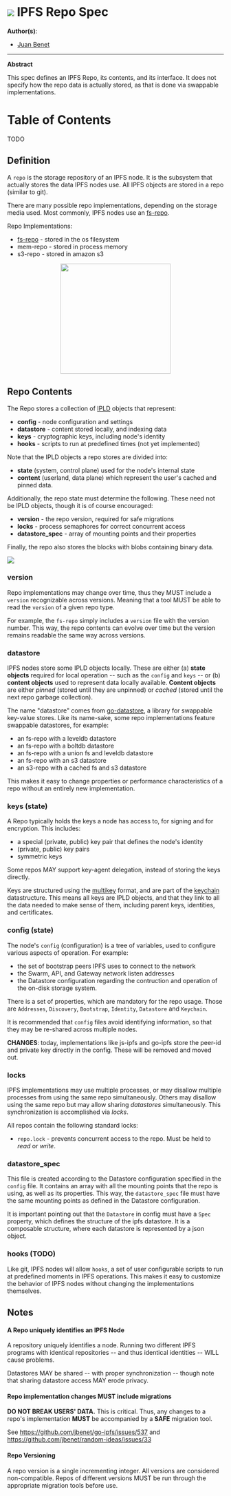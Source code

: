 # ![](https://img.shields.io/badge/status-wip-orange.svg?style=flat-square) IPFS Repo Spec

**Author(s)**:
- [Juan Benet](github.com/jbenet)

* * *

**Abstract**

This spec defines an IPFS Repo, its contents, and its interface. It does not specify how the repo data is actually stored, as that is done via swappable implementations.

# Table of Contents

TODO

## Definition

A `repo` is the storage repository of an IPFS node. It is the subsystem that
actually stores the data IPFS nodes use. All IPFS objects are stored
in a repo (similar to git).

There are many possible repo implementations, depending on the storage media
used. Most commonly, IPFS nodes use an [fs-repo](fs-repo).

Repo Implementations:
- [fs-repo](fs-repo) - stored in the os filesystem
- mem-repo - stored in process memory
- s3-repo - stored in amazon s3

<center>
  <img src="ipfs-repo.png" width="256" />
</center>

## Repo Contents

The Repo stores a collection of [IPLD](../merkledag/ipld.md) objects that represent:

- **config** - node configuration and settings
- **datastore** - content stored locally, and indexing data
- **keys** - cryptographic keys, including node's identity
- **hooks** - scripts to run at predefined times (not yet implemented)

Note that the IPLD objects a repo stores are divided into:
- **state** (system, control plane) used for the node's internal state
- **content** (userland, data plane) which represent the user's cached and pinned data.

Additionally, the repo state must determine the following. These need not be IPLD objects, though it is of course encouraged:

- **version** - the repo version, required for safe migrations
- **locks** - process semaphores for correct concurrent access
- **datastore_spec** - array of mounting points and their properties

Finally, the repo also stores the blocks with blobs containing binary data.

![](ipfs-repo-contents.png?)

### version

Repo implementations may change over time, thus they MUST include a `version` recognizable across versions. Meaning that a tool MUST be able to read the `version` of a given repo type.

For example, the `fs-repo` simply includes a `version` file with the version number. This way, the repo contents can evolve over time but the version remains readable the same way across versions.

### datastore

IPFS nodes store some IPLD objects locally. These are either (a) **state objects** required for local operation -- such as the `config` and `keys` -- or (b) **content objects** used to represent data locally available. **Content objects** are either _pinned_ (stored until they are unpinned) or _cached_ (stored until the next repo garbage collection).

The name "datastore" comes from [go-datastore](https://github.com/jbenet/go-datastore), a library for swappable key-value stores. Like its name-sake, some repo implementations feature swappable datastores, for example:
- an fs-repo with a leveldb datastore
- an fs-repo with a boltdb datastore
- an fs-repo with a union fs and leveldb datastore
- an fs-repo with an s3 datastore
- an s3-repo with a cached fs and s3 datastore

This makes it easy to change properties or performance characteristics of a repo without an entirely new implementation.

### keys (state)

A Repo typically holds the keys a node has access to, for signing and for encryption. This includes:

- a special (private, public) key pair that defines the node's identity
- (private, public) key pairs
- symmetric keys

Some repos MAY support key-agent delegation, instead of storing the keys directly.

Keys are structured using the [multikey](https://github.com/jbenet/multikey) format, and are part of the [keychain](../keychain) datastructure. This means all keys are IPLD objects, and that they link to all the data needed to make sense of them, including parent keys, identities, and certificates.

### config (state)

The node's `config` (configuration) is a tree of variables, used to configure various aspects of operation. For example:
- the set of bootstrap peers IPFS uses to connect to the network
- the Swarm, API, and Gateway network listen addresses
- the Datastore configuration regarding the contruction and operation of the on-disk storage system.

There is a set of properties, which are mandatory for the repo usage. Those are `Addresses`, `Discovery`, `Bootstrap`, `Identity`, `Datastore` and `Keychain`.

It is recommended that `config` files avoid identifying information, so that they may be re-shared across multiple nodes.

**CHANGES**: today, implementations like js-ipfs and go-ipfs store the peer-id and private key directly in the config. These will be removed and moved out.

### locks

IPFS implementations may use multiple processes, or may disallow multiple processes from using the same repo simultaneously. Others may disallow using the same repo but may allow sharing _datastores_ simultaneously. This synchronization is accomplished via _locks_.

All repos contain the following standard locks:
- `repo.lock` - prevents concurrent access to the repo. Must be held to _read_ or _write_.

### datastore_spec

This file is created according to the Datastore configuration specified in the `config` file. It contains an array with all the mounting points that the repo is using, as well as its properties. This way, the `datastore_spec` file must have the same mounting points as defined in the Datastore configuration.

It is important pointing out that the `Datastore` in config must have a `Spec` property, which defines the structure of the ipfs datastore. It is a composable structure, where each datastore is represented by a json object.

### hooks (TODO)

Like git, IPFS nodes will allow `hooks`, a set of user configurable scripts to run at predefined moments in IPFS operations. This makes it easy to customize the behavior of IPFS nodes without changing the implementations themselves.

## Notes

#### A Repo uniquely identifies an IPFS Node

A repository uniquely identifies a node. Running two different IPFS programs with identical repositories -- and thus identical identities -- WILL cause problems.

Datastores MAY be shared -- with proper synchronization -- though note that sharing datastore access MAY erode privacy.

#### Repo implementation changes MUST include migrations

**DO NOT BREAK USERS' DATA.** This is critical. Thus, any changes to a repo's implementation **MUST** be accompanied by a **SAFE** migration tool.

See https://github.com/jbenet/go-ipfs/issues/537 and https://github.com/jbenet/random-ideas/issues/33

#### Repo Versioning

A repo version is a single incrementing integer. All versions are considered non-compatible. Repos of different versions MUST be run through the appropriate migration tools before use.
